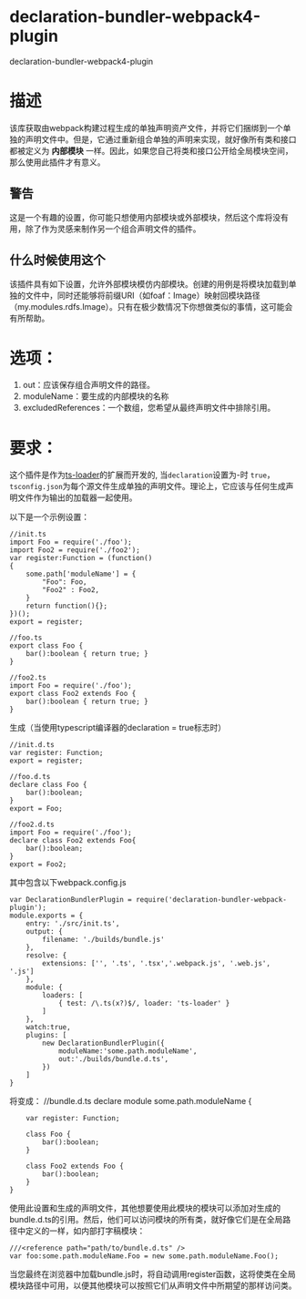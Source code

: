 # declaration-bundler-webpack4-plugin
declaration-bundler-webpack4-plugin

# 描述
该库获取由webpack构建过程生成的单独声明资产文件，并将它们捆绑到一个单独的声明文件中。但是，它通过重新组合单独的声明来实现，就好像所有类和接口都被定义为 __内部模块__ 一样。因此，如果您自己将类和接口公开给全局模块空间，那么使用此插件才有意义。

## 警告
这是一个有趣的设置，你可能只想使用内部模块或外部模块，然后这个库将没有用，除了作为灵感来制作另一个组合声明文件的插件。

## 什么时候使用这个
该插件具有如下设置，允许外部模块模仿内部模块。创建的用例是将模块加载到单独的文件中，同时还能够将前缀URI（如foaf：Image）映射回模块路径（my.modules.rdfs.Image）。只有在极少数情况下你想做类似的事情，这可能会有所帮助。

# 选项：
1. out：应该保存组合声明文件的路径。
2. moduleName：要生成的内部模块的名称
3. excludedReferences：一个数组，您希望从最终声明文件中排除引用。

# 要求：
这个插件是作为[ts-loader](https://github.com/TypeStrong/ts-loader)的扩展而开发的, 当`declaration`设置为-时 `true`，`tsconfig.json`为每个源文件生成单独的声明文件。理论上，它应该与任何生成声明文件作为输出的加载器一起使用。

以下是一个示例设置：

    //init.ts
    import Foo = require('./foo');
    import Foo2 = require('./foo2');
    var register:Function = (function()
    {
        some.path['moduleName'] = {
            "Foo": Foo,
            "Foo2" : Foo2,
        }
        return function(){};
    })();
    export = register;
    
    //foo.ts
    export class Foo {
        bar():boolean { return true; }
    }
    
    //foo2.ts
    import Foo = require('./foo');
    export class Foo2 extends Foo {
        bar():boolean { return true; }
    }

生成（当使用typescript编译器的declaration = true标志时）

    //init.d.ts
    var register: Function;
    export = register;
    
    //foo.d.ts
    declare class Foo {
        bar():boolean;
    }
    export = Foo;
    
    //foo2.d.ts
    import Foo = require('./foo');
    declare class Foo2 extends Foo{
        bar():boolean;
    }
    export = Foo2;

其中包含以下webpack.config.js

    var DeclarationBundlerPlugin = require('declaration-bundler-webpack-plugin');
    module.exports = {
        entry: './src/init.ts',
        output: {
            filename: './builds/bundle.js'
        },
        resolve: {
            extensions: ['', '.ts', '.tsx','.webpack.js', '.web.js', '.js']
        },
        module: {
            loaders: [
                { test: /\.ts(x?)$/, loader: 'ts-loader' }
            ]
        },
        watch:true,
        plugins: [
            new DeclarationBundlerPlugin({
                moduleName:'some.path.moduleName',
                out:'./builds/bundle.d.ts',
            })
        ]
    }

将变成：
    //bundle.d.ts
    declare module some.path.moduleName {
    
        var register: Function;
    
        class Foo {
            bar():boolean;
        }
    
        class Foo2 extends Foo {
            bar():boolean;
        }
    }

使用此设置和生成的声明文件，其他想要使用此模块的模块可以添加对生成的bundle.d.ts的引用。然后，他们可以访问模块的所有类，就好像它们是在全局路径中定义的一样，如内部打字稿模块：

    ///<reference path="path/to/bundle.d.ts" />
    var foo:some.path.moduleName.Foo = new some.path.moduleName.Foo();
当您最终在浏览器中加载bundle.js时，将自动调用register函数，这将使类在全局模块路径中可用，以便其他模块可以按照它们从声明文件中所期望的那样访问类。